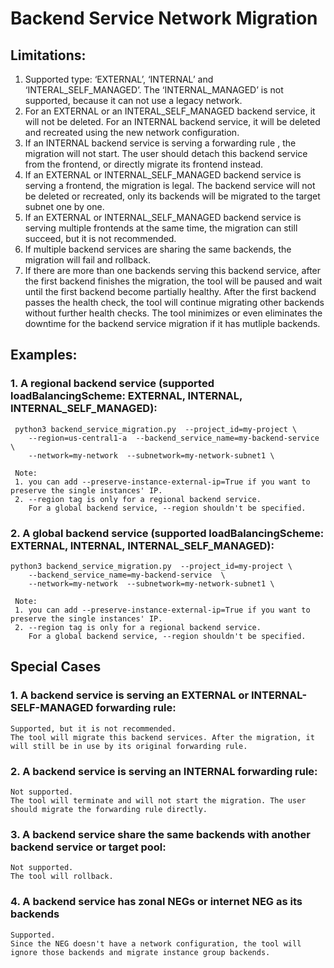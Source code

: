 # Backend Service Network Migration
## Limitations:
1. Supported type: ‘EXTERNAL’, ‘INTERNAL’ and ‘INTERAL_SELF_MANAGED’. The ‘INTERNAL_MANAGED’ is not supported, because it can not use a legacy network.
2. For an EXTERNAL or an INTERAL_SELF_MANAGED backend service, it will not be deleted. For an INTERNAL backend service, it will be deleted and recreated using the new network configuration.
3. If an INTERNAL backend service is serving a forwarding rule , the migration will not start. The user should detach this backend service from the frontend, or directly migrate its frontend instead. 
4. If an EXTERNAL or INTERNAL_SELF_MANAGED backend service is serving a frontend, the migration is legal. The backend service will not be deleted or recreated, only its backends will be migrated to the target subnet one by one.
5. If an EXTERNAL or INTERNAL_SELF_MANAGED backend service is serving multiple frontends at the same time, the migration can still succeed, but it is not recommended.
6. If multiple backend services are sharing the same backends, the migration will fail and rollback.
7. If there are more than one backends serving this backend service, after the first backend finishes the migration, the tool will be paused and wait until the first backend become partially healthy. After the first backend passes the health check, the tool will continue migrating other backends without further health checks. The tool minimizes or even eliminates the downtime for the backend service migration if it has mutliple backends. 
## Examples:
### 1. A regional backend service (supported loadBalancingScheme: EXTERNAL, INTERNAL, INTERNAL_SELF_MANAGED):
     python3 backend_service_migration.py  --project_id=my-project \
        --region=us-central1-a  --backend_service_name=my-backend-service  \
        --network=my-network  --subnetwork=my-network-subnet1 \

     Note: 
     1. you can add --preserve-instance-external-ip=True if you want to preserve the single instances' IP.
     2. --region tag is only for a regional backend service. 
        For a global backend service, --region shouldn't be specified. 
### 2. A global backend service (supported loadBalancingScheme: EXTERNAL, INTERNAL, INTERNAL_SELF_MANAGED):
    python3 backend_service_migration.py  --project_id=my-project \
        --backend_service_name=my-backend-service  \
        --network=my-network  --subnetwork=my-network-subnet1 \
    
     Note: 
     1. you can add --preserve-instance-external-ip=True if you want to preserve the single instances' IP.
     2. --region tag is only for a regional backend service. 
        For a global backend service, --region shouldn't be specified. 
## Special Cases
### 1. A backend service is serving an EXTERNAL or INTERNAL-SELF-MANAGED forwarding rule:
    Supported, but it is not recommended. 
    The tool will migrate this backend services. After the migration, it will still be in use by its original forwarding rule. 
### 2. A backend service is serving an INTERNAL forwarding rule:
    Not supported. 
    The tool will terminate and will not start the migration. The user should migrate the forwarding rule directly.
### 3. A backend service share the same backends with another backend service or target pool:
    Not supported.
    The tool will rollback.
### 4. A backend service has zonal NEGs or internet NEG as its backends
    Supported.
    Since the NEG doesn't have a network configuration, the tool will ignore those backends and migrate instance group backends.